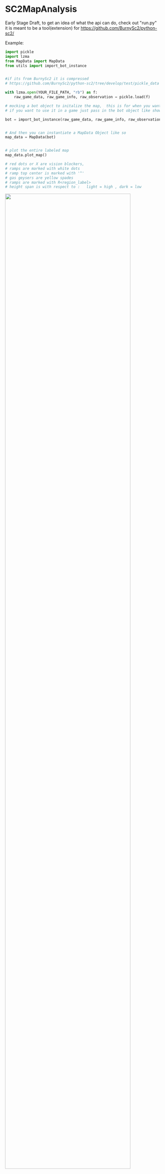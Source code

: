 # SC2MapAnalysis

Early Stage Draft, 
to get an idea of what the api can do,  check out "run.py" 
it is meant to be a tool(extension) for https://github.com/BurnySc2/python-sc2/


Example:
```python
import pickle
import lzma
from MapData import MapData
from utils import import_bot_instance


#if its from BurnySc2 it is compressed
# https://github.com/BurnySc2/python-sc2/tree/develop/test/pickle_data

with lzma.open(YOUR_FILE_PATH, "rb") as f:
    raw_game_data, raw_game_info, raw_observation = pickle.load(f)

# mocking a bot object to initalize the map,  this is for when you want to do this while not in a game,  
# if you want to use it in a game just pass in the bot object like shown below 

bot = import_bot_instance(raw_game_data, raw_game_info, raw_observation)


# And then you can instantiate a MapData Object like so
map_data = MapData(bot)


# plot the entire labeled map
map_data.plot_map()

# red dots or X are vision blockers,
# ramps are marked with white dots 
# ramp top center is marked with '^'
# gas geysers are yellow spades 
# ramps are marked with R<region_label>
# height span is with respect to :   light = high , dark = low
```
<img src="https://user-images.githubusercontent.com/40754127/86649725-af265980-bfea-11ea-86ea-aa95a3afe0a3.png" width="90%"></img> 
```python
# isolate a region,  plot it's polygon
map_data.regions[8].polygon.plot()
```
<img src="https://user-images.githubusercontent.com/40754127/86603172-5768fd80-bfac-11ea-9104-21426531208e.png" width="90%"></img> 

```python
# you can also inspect the perimeter
map_data.regions[8].plot_perimeter()

```
<img src="https://user-images.githubusercontent.com/40754127/86603164-5637d080-bfac-11ea-94f5-9ab72cf59bcb.png" width="90%"></img> 
